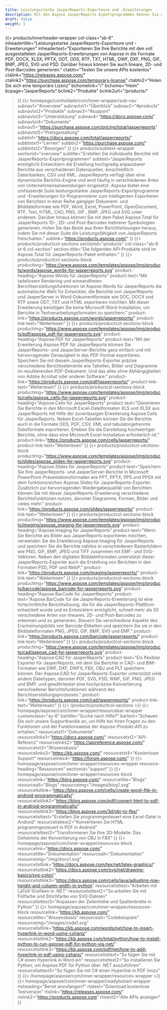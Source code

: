 ```yaml
---
title: Leistungsstarke JasperReports-Exporteure und -Erweiterungen
description: Mit den Aspose JasperReports-Exportprogrammen können Sie dynamische Berichte in den Formaten PDF, Word, Excel, PowerPoint, PNG, GIF, JPEG, CAD und SVG sowie 1D- und 2D-Barcodes erstellen.
draft: false
weight: 1
---
```

{{< products/innerheader-wrapper col-class="sb-6"
  inheadertitle="Leistungsstarke JasperReports-Exporteure und -Erweiterungen"
  inheadertext="Exportieren Sie Ihre Berichte mit den voll ausgestatteten JasperReports-Erweiterungen von Aspose in die Formate PDF, DOCX, XLSX, PPTX, ODT, ODS, RTF, TXT, HTML, DWF, DXF, PNG, GIF, BMP, JPEG, SVG und PSD. Darüber hinaus können Sie auch lineare, 2D- und Post-Barcodes generieren."
  ctabtn="Testen Sie unsere APIs kostenlos"
  ctalink="https://releases.aspose.com/"
  ctalink2="https://purchase.aspose.com/temporary-license"
  ctabtn2="Holen Sie sich eine temporäre Lizenz"
  bchomelink="/"
  bchome="Heim"
  bcpage="JasperReports"
  bclink2="Produkte"
  bclink2url="/products/"
  >}}
  {{< homepage/conholdate/com/inner-wrapper/sub-nav 
subnav1="#overview"
subnavtxt1="Überblick" 
subnav2="#products"
subnavtxt2="Produkte" 
subnav3="#support"
subnavtxt3="Unterstützung" 
subnav4="https://docs.aspose.com/"
subnavtxt4="Dokumente" 
subnav5="https://purchase.aspose.com/pricing/total/jasperreports"
subnavtxt5="Preisgestaltung" 
subbtn1="https://docs.aspose.com/total/jasperreports/"
subbtntxt1="Lernen"
subbtn2="https://purchase.aspose.com/"
subbtntxt2="Besorgen"
>}}
   {{< products/subtext-wrapper
   sectionid="overview" 
   subtitle="Erstellen Sie individuelle Berichte mit JasperReports-Exportprogrammen"
   subtext="JasperReports ermöglicht Entwicklern die Erstellung hochgradig anpassbarer Berichte aus verschiedenen Datenquellen, einschließlich Datenbanken, CSV und XML. JasperReports verfügt über eine dynamische Berichts-Engine und wird häufig in verschiedenen Arten von Unternehmensanwendungen eingesetzt. Aspose bietet eine umfassende Suite leistungsstarker JasperReports-Exportprogramme und -Erweiterungen für Programmierer zum intelligenten Exportieren von Berichten in einer Reihe gängiger Dokument- und Bilddateiformate wie PDF, Word, Excel, PowerPoint, OpenDocument, RTF, Text, HTML, CAD, PNG, GIF , BMP, JPEG und SVG unter anderem. Darüber hinaus können Sie mit dem Paket Aspose.Total für JasperReports 1D-, 2D- und Post-Barcodes mehrerer Symbologien generieren. Holen Sie das Beste aus Ihren Berichtslösungen heraus, indem Sie mit dieser Suite die Leistungsfähigkeit von JasperReports freischalten."
   sublink="https://products.aspose.com/"
   >}} 
{{< products/productcol-sections
sectionid="products" 
col-class="sb-6 st-6 col-section"
section-title="Die folgenden API-Produkte sind im Aspose.Total für JasperReports-Paket enthalten:"
>}}
{{< products/productcol-sections-block
productimg="https://www.aspose.com/templates/aspose/img/products/words/aspose_words-for-jasperreports.svg"
product-heading="Aspose.Words für JasperReports"
product-text="Mit tadellosem Rendering und einwandfreien Berichtserstellungsfunktionen ist Aspose.Words für JasperReports die automatische Wahl für Entwickler, die Berichte von JasperReports und JasperServer in Word-Dokumentformate wie DOC, DOCX und RTF sowie ODT, TXT und HTML exportieren möchten. Mit dieser Erweiterung benötigen Sie keine Microsoft Word-Installation, um Berichte in Textverarbeitungsformaten zu speichern."
product-link="https://products.aspose.com/words/jasperreports/"
product-link-text="Weiterlesen"
>}}
{{< products/productcol-sections-block
productimg="https://www.aspose.com/templates/aspose/img/products/pdf/aspose_pdf-for-jasperreports.svg"
product-heading="Aspose.PDF für JasperReports"
product-text="Mit der Erweiterung Aspose.PDF für JasperReports können Sie JasperReports- und JasperServer-Berichte ganz einfach und mit hervorragender Genauigkeit in das PDF-Format exportieren. Speichern Sie mit diesem JasperReports-Exporter präzise verschiedene Berichtselemente wie Tabellen, Bilder und Diagramme im resultierenden PDF-Dokument. Und das alles ohne Abhängigkeiten von Adobe Acrobat oder anderer Software."
product-link="https://products.aspose.com/pdf/jasperreports/"
product-link-text="Weiterlesen"
>}}
{{< products/productcol-sections-block
productimg="https://www.aspose.com/templates/aspose/img/products/cells/aspose_cells-for-jasperreports.svg"
product-heading="Aspose.Cells für JasperReports"
product-text="Generieren Sie Berichte in den Microsoft Excel-Dateiformaten XLS und XLSX aus JasperReports mit Hilfe der zuverlässigen Erweiterung Aspose.Cells für JasperReports. Neben Excel-Tabellen können Sie die Berichte auch in die Formate ODS, PDF, CSV, XML und tabulatorgetrennte Dateiformate exportieren. Erleben Sie die Darstellung hochwertiger Berichte, ohne dass eine Microsoft Excel-Installation erforderlich ist."
product-link="https://products.aspose.com/cells/jasperreports/"
product-link-text="Weiterlesen"
>}}
{{< products/productcol-sections-block
productimg="https://www.aspose.com/templates/aspose/img/products/slides/aspose_slides-for-jasperreports.svg"
product-heading="Aspose.Slides für JasperReports"
product-text="Speichern Sie Ihre JasperReports- und JasperServer-Berichte in Microsoft PowerPoint-Präsentationsformaten wie PPT, PPTX, PPS und PPSX mit dem funktionsreichen Aspose.Slides für JasperReports-Exporter. Zusätzlich zur hervorragenden Wiedergabequalität von Berichten können Sie mit dieser JasperReports-Erweiterung verschiedene Berichtsfunktionen nutzen, darunter Diagramme, Formen, Bilder und vieles mehr."
product-link="https://products.aspose.com/slides/jasperreports/"
product-link-text="Weiterlesen"
>}}
{{< products/productcol-sections-block
productimg="https://www.aspose.com/templates/aspose/img/products/imaging/aspose_imaging-for-jasperreports.svg"
product-heading="Aspose.Imaging für JasperReports"
product-text="Wenn Sie Berichte als Bilder aus JasperReports exportieren möchten, verwenden Sie die Erweiterung Aspose.Imaging für JasperReports und speichern Sie die Berichte nahtlos in verschiedenen Rasterbildern wie PNG, GIF, BMP, JPEG und TIFF zusammen mit EMF- und SVG-Vektoren. Neben den digitalen Bilddateiformaten unterstützt dieser JasperReports-Exporter auch die Erstellung von Berichten in den Formaten PSD, PDF und WebP."
product-link="https://products.aspose.com/imaging/jasperreports/"
product-link-text="Weiterlesen"
>}}
{{< products/productcol-sections-block
productimg="https://www.aspose.com/templates/aspose/img/products/barcode/aspose_barcode-for-jasperreports.svg"
product-heading="Aspose.BarCode für JasperReports"
product-text="Aspose.BarCode für die JasperReports-Erweiterung ist eine fortschrittliche Berichtslösung, die für die JasperReports-Plattform entwickelt wurde und es Entwicklern ermöglicht, schnell mehr als 50 verschiedene Arten von linearen, 2D- und Post-Barcodes zu erkennen und zu generieren. Steuern Sie verschiedene Aspekte des Erscheinungsbilds von Barcode-Etiketten und speichern Sie sie in den Bilddateiformaten PNG, JPEG, GIF, BMP, SVG und EMF."
product-link="https://products.aspose.com/barcode/jasperreports/"
product-link-text="Weiterlesen"
>}} 
{{< products/productcol-sections-block
productimg="https://www.aspose.com/templates/aspose/img/products/cad/aspose_cad-for-jasperreports.svg"
product-heading="Aspose.CAD für JasperReports"
product-text="Ein flexibler Exporter für JasperReports, mit dem Sie Berichte in CAD- und BIM-Formaten wie DWF, DXF, DWFX, FBX, OBJ und PLT speichern können. Der Aspose.CAD for JasperReports-Exporter unterstützt viele andere Dateitypen, darunter PDF, SVG, PSD, WMF, GIF, PNG, JPEG und BMP, und gewährleistet eine hochpräzise Konvertierung verschiedener Berichtsfunktionen während des Berichtserstellungsprozesses."
product-link="https://products.aspose.com/cad/jasperreports/"
product-link-text="Weiterlesen"
>}}
{{< /products/productcol-sections >}}
{{< homepage/aspose/com/inner-wrapper/resourcebar-wrapper
customclass="sy-6"
bartitle="Suche nach Hilfe?"
bartext="Schauen Sie sich unsere Supportkanäle an, um Hilfe bei Ihren Fragen zu den Funktionen und der Funktionsweise der Aspose-Produkt-API zu erhalten."
resourcetxt1="Dokumente"
resourcelinks1="https://docs.aspose.com/"
resourcetxt2="API-Referenz"
resourcelinks2="https://apireference.aspose.com/"
resourcetxt3="Wissensbasis"
resourcelinks3="https://kb.aspose.com/"
resourcetxt4="Kostenloser Support"
resourcelinks4="https://forum.aspose.com/"
>}}
{{< homepage/aspose/com/inner-wrapper/resources-wrapper
resource-heading="Ressourcen"
sectionid="support"
>}}
{{< homepage/aspose/com/inner-wrapper/resources-block 
resourcelink="https://blog.aspose.com/"
resourcetitle="Blogs"
resourcealt="Blogs"
resourceimg="/images/blog1.svg"
resourcelistlink="https://blog.aspose.com/cells/create-excel-file-in-android-programmatically/" 
resourcelistlink2="https://blog.aspose.com/pdf/convert-html-to-pdf-in-android-programmatically/" 
resourcelistlink3="https://blog.aspose.com/3d/obj-to-fbx/"
resourcelisttext="Erstellen Sie programmgesteuert eine Excel-Datei in Android"
resourcelisttext2="Konvertieren Sie HTML programmgesteuert in PDF in Android"
resourcelisttext3="Transformieren Sie Ihre 3D-Modelle: Das Geheimnis der Konvertierung von OBJ in FBX"
>}}
{{< homepage/aspose/com/inner-wrapper/resources-block 
resourcelink="https://docs.aspose.com/"
resourcetitle="Dokumentation"
resourcealt="Dokumentation"
resourceimg="/img/docs1.svg"
resourcelistlink="https://docs.aspose.com/tex/net/latex-graphics/" 
resourcelistlink2="https://docs.aspose.com/svg/net/drawing-basics/svg-color/" 
resourcelistlink3="https://docs.aspose.com/cells/java/adjusting-row-height-and-column-width-in-python"
resourcelisttext="Arbeiten mit LaTeX-Grafiken in .NET"
resourcelisttext2="So arbeiten Sie mit Füllfarbe und Strichfarbe von SVG-Dateien"
resourcelisttext3="Anpassen der Zeilenhöhe und Spaltenbreite in Python"
>}}
{{< homepage/aspose/com/inner-wrapper/resources-block 
resourcelink="https://kb.aspose.com/"
resourcetitle="Wissensbasis"
resourcealt="Codebeispiele"
resourceimg="/images/code1.svg"
resourcelistlink="https://kb.aspose.com/words/net/how-to-insert-hyperlink-in-word-using-csharp/" 
resourcelistlink2="https://kb.aspose.com/total/python/how-to-install-python-to-run-aspose-pdf-for-python-via-net/" 
resourcelistlink3="https://kb.aspose.com/pdf/net/how-to-add-hyperlink-in-pdf-using-csharp/"
resourcelisttext="So fügen Sie mit C# einen Hyperlink in Word ein"
resourcelisttext2="So installieren Sie Python, um Aspose.PDF für Python über .NET auszuführen"
resourcelisttext3="So fügen Sie mit C# einen Hyperlink in PDF hinzu"
>}}
{{< /homepage/aspose/com/inner-wrapper/resources-wrapper >}}
{{< homepage/aspose/com/inner-wrapper/readytostart-wrapper
rtsheading="Bereit anzufangen?"
rtstext="Download kostenlose Testversion"
rtslink="https://releases.aspose.com/"
rtslink2="https://products.aspose.com"
rtstext2="Alle APIs anzeigen"
>}}
